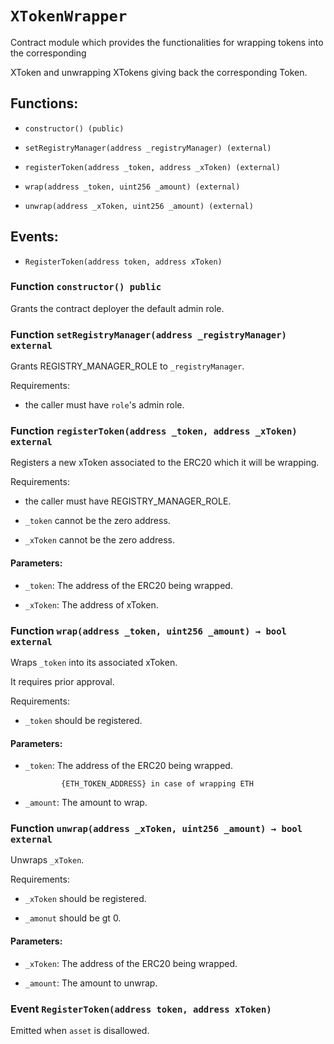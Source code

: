 # `XTokenWrapper`

Contract module which provides the functionalities for wrapping tokens into the corresponding

XToken and unwrapping XTokens giving back the corresponding Token.

## Functions:

- `constructor() (public)`

- `setRegistryManager(address _registryManager) (external)`

- `registerToken(address _token, address _xToken) (external)`

- `wrap(address _token, uint256 _amount) (external)`

- `unwrap(address _xToken, uint256 _amount) (external)`

## Events:

- `RegisterToken(address token, address xToken)`

### Function `constructor() public`

Grants the contract deployer the default admin role.

### Function `setRegistryManager(address _registryManager) external`

Grants REGISTRY_MANAGER_ROLE to `_registryManager`.

Requirements:

- the caller must have ``role``'s admin role.

### Function `registerToken(address _token, address _xToken) external`

Registers a new xToken associated to the ERC20 which it will be wrapping.

Requirements:

- the caller must have REGISTRY_MANAGER_ROLE.

- `_token` cannot be the zero address.

- `_xToken` cannot be the zero address.

#### Parameters:

- `_token`: The address of the ERC20 being wrapped.

- `_xToken`: The address of xToken.

### Function `wrap(address _token, uint256 _amount) → bool external`

Wraps `_token` into its associated xToken.

It requires prior approval.

Requirements:

- `_token` should be registered.

#### Parameters:

- `_token`: The address of the ERC20 being wrapped.

              {ETH_TOKEN_ADDRESS} in case of wrapping ETH

- `_amount`: The amount to wrap.

### Function `unwrap(address _xToken, uint256 _amount) → bool external`

Unwraps `_xToken`.

Requirements:

- `_xToken` should be registered.

- `_amonut` should be gt 0.

#### Parameters:

- `_xToken`: The address of the ERC20 being wrapped.

- `_amount`: The amount to unwrap.

### Event `RegisterToken(address token, address xToken)`

Emitted when `asset` is disallowed.
